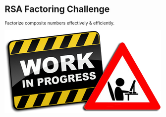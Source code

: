 # RSA Factoring Challenge

Factorize composite numbers effectively & efficiently.

![This work is in progress](media/emojipng.com-6677836.png "Work in Progress")
